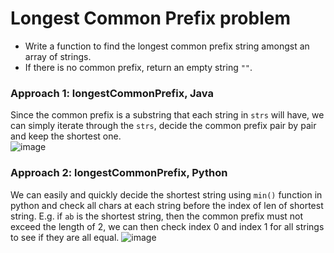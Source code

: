# Longest Common Prefix problem
* Write a function to find the longest common prefix string amongst an array of strings.
* If there is no common prefix, return an empty string `""`.


### Approach 1: longestCommonPrefix, Java
Since the common prefix is a substring that each string in `strs` will have, we can simply iterate through the `strs`, decide the common prefix pair by pair and keep the shortest one.\
![image](https://user-images.githubusercontent.com/25105806/118737282-5ffba880-b7f9-11eb-8f8d-ff5813dd8383.png)


### Approach 2: longestCommonPrefix, Python
We can easily and quickly decide the shortest string using `min()` function in python and check all chars at each string before the index of len of shortest string. E.g. if `ab` is the shortest string, then the common prefix must not exceed the length of 2, we can then check index 0 and index 1 for all strings to see if they are all equal.
![image](https://user-images.githubusercontent.com/25105806/118737572-f0d28400-b7f9-11eb-8f2a-42209dbfb7cc.png)
